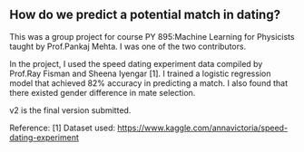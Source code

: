 ## How do we predict a potential match in dating?

This was a group project for course PY 895:Machine Learning for Physicists taught by Prof.Pankaj Mehta. 
I was one of the two contributors.

In the project, I used the speed dating experiment data compiled by Prof.Ray Fisman and Sheena Iyengar [1].
I trained a logistic regression model that achieved 82% accuracy in predicting a match.
I also found that there existed gender difference in mate selection.

v2 is the final version submitted. 


Reference:
[1] Dataset used: https://www.kaggle.com/annavictoria/speed-dating-experiment
